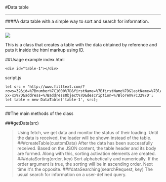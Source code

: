 #Data table
___
####A data table with a simple way to sort and search for information.
___
![](view.gif)

This is a class that creates a table with the data obtained by reference and puts it inside the html markup using ID.

##Usage example
index.html
```
<div id="table-1"></div>
```
script.js
```
let src = 'http://www.filltext.com/?rows=32&id=%7Bnumber%7C1000%7D&firstName=%7BfirstName%7D&lastName=%7BlastName%7D&email=%7Bemail%7D&phone=%7Bphone%7C(xxx)xxx-xx-xx%7D&address=%7BaddressObject%7D&description=%7Blorem%7C32%7D';
let table = new DataTable('table-1', src);
```
___
##The main methods of the class

###getData(src)
>Using fetch, we get data and monitor the status of their loading. Until the data is received, the loader will be shown instead of the table.
###createTable(customData)
>After the data has been successfully received. Based on the JSON content, the table header and its body are formed. Along with this, sorting activation elements are created.
###dataSorting(order, key)
>Sort alphabetically and numerically. If the order argument is true, the sorting will be in ascending order. Next time it's the opposite.
###dataSearching(searchRequest, key)
>The usual search for information on a user-defined query.